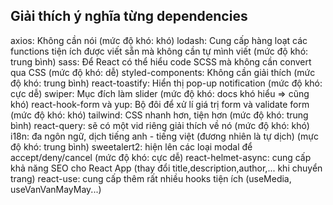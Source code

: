 ## Giải thích ý nghĩa từng dependencies

axios: Không cần nói (mức độ khó: khó)
lodash: Cung cấp hàng loạt các functions tiện ích được viết sẵn mà không cần tự mình viết (mức độ khó: trung bình)
sass: Để React có thể hiểu code SCSS mà không cần convert qua CSS (mức độ khó: dễ)
styled-components: Không cần giải thích (mức độ khó: trung bình)
react-toastify: Hiển thị pop-up notification (mức độ khó: cực dễ)
swiper: Mục đích làm slider (mức độ khó: docs khó hiểu => cũng khó)
react-hook-form và yup: Bộ đôi để xử lí giá trị form và validate form (mức độ khó: khó)
tailwind: CSS nhanh hơn, tiện hơn (mức độ khó: trung bình)
react-query: sẽ có một vid riêng giải thích về nó (mức độ khó: khó)
i18n: đa ngôn ngữ, dịch tiếng anh - tiếng việt (đương nhiên là tự dịch) (mực độ khó: trung bình)
sweetalert2: hiện lên các loại modal để accept/deny/cancel (mức độ khó: cực dễ)
react-helmet-async: cung cấp khả năng SEO cho React App (thay đổi title,description,author,... khi chuyển trang)
react-use: cung cấp thêm rất nhiều hooks tiện ích (useMedia, useVanVanMayMay...)
